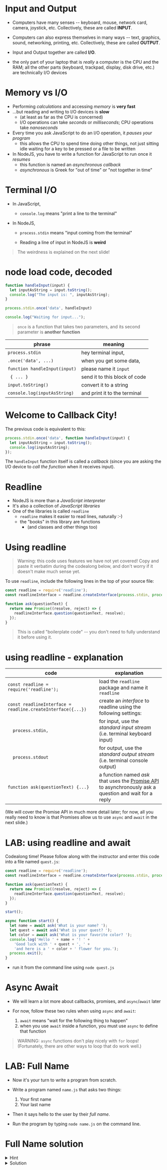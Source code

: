 # Input and Output

* Computers have many senses -- keyboard, mouse, network card, camera, joystick, etc. Collectively, these are called **INPUT**.

* Computers can also express themselves in many ways -- text, graphics, sound, networking, printing, etc. Collectively, these are called **OUTPUT**.

* Input and Output together are called **I/O**.

* the only part of your laptop that is *really* a computer is the CPU and the RAM; all the other parts (keyboard, trackpad, display, disk drive, etc.) are technically I/O devices 

# Memory vs I/O

* Performing *calculations* and accessing *memory* is **very fast**
* ...but reading and writing to I/O devices is **slow**
  * (at least as far as the CPU is concerned)
  * I/O operations can take *seconds* or *milliseconds*; CPU operations take *nanoseconds*
* Every time you ask JavaScript to do an I/O operation, it *pauses your program*
  * this allows the CPU to spend time doing other things, not just sitting idle waiting for a key to be pressed or a file to be written
* In NodeJS, you have to write a function for JavaScript to run once it *resumes*
  * this function is named an *asynchronous callback*
  * *asynchronous* is Greek for "out of time" or "not together in time"

# Terminal I/O

* In JavaScript,
  * `console.log` means "print a line to the terminal"

* In NodeJS,
  * `process.stdin` means "input coming from the terminal"

  * Reading a line of input in NodeJS is **weird**

> The weirdness is explained on the next slide!

# node load code, decoded

```js
function handleInput(input) {
  let inputAsString = input.toString();
  console.log("The input is: ", inputAsString);
}

process.stdin.once('data', handleInput)

console.log("Waiting for input...");
```

> `once` is a function that takes two parameters,
> and its second parameter is **another function**

|phrase|meaning|
|---|---|
| `process.stdin`              | hey terminal input, |
| `.once('data', ...)`         | when you get some data, |
| `function handleInput(input)`| please name it `input` |
| ` { ... }`                   | send it to this block of code |
| `input.toString()`           | convert it to a string  |
| `console.log(inputAsString)` | and print it to the terminal |

# Welcome to Callback City!

The previous code is equivalent to this:

```js
process.stdin.once('data', function handleInput(input) { 
  let inputAsString = input.toString();
  console.log(inputAsString);
});
```

The `handleInput` function itself is called a *callback* 
(since you are asking the I/O device to *call the function* when it receives input).

# Readline

* NodeJS is more than a *JavaScript interpreter*
* It's also a collection of *JavaScript libraries*
* One of the libraries is called `readline`
    * `readline` makes it easier to read lines, naturally :-)
    * the "books" in this library are functions
      * (and classes and other things too)

# Using readline

> Warning: this code uses features we have not yet covered! Copy and paste it verbatim during the codealong below, and don't worry if it doesn't make much sense yet.

To use `readline`, include the following lines in the top of your source file:

```javascript
const readline = require('readline');
const readlineInterface = readline.createInterface(process.stdin, process.stdout);

function ask(questionText) {
  return new Promise((resolve, reject) => {
    readlineInterface.question(questionText, resolve);
  });
}
```

> This is called "boilerplate code" -- you don't need to fully understand it before using it.

# using readline - explanation

| code                                                        | explanation                                                                                                                             |
|-------------------------------------------------------------|-----------------------------------------------------------------------------------------------------------------------------------------|
| `const readline = require('readline');`                     | load the `readline` package and name it `readline`                                                                                      |
| `const readlineInterface = readline.createInterface({...})` | create an *interface* to readline using the following settings:                                                                         |
| `  process.stdin,`                                | for input, use the *standard input stream* (i.e. terminal keyboard input)                                                               |
| `  process.stdout`                               | for output, use the *standard output stream* (i.e. terminal console output)                                                             |
| `function ask(questionText) {...}`                          | a function named *ask* that uses the [Promise API](https://developer.mozilla.org/en-US/docs/Web/JavaScript/Guide/Using_promises) to asynchronously ask a question and wait for a reply |

(We will cover the Promise API in much more detail later; for now, all you really need to know is that Promises allow us to use `async` and `await` in the next slide.)

# LAB: using readline and await

Codealong time! Please follow along with the instructor and enter this code into a file named `quest.js`:

```javascript
const readline = require('readline');
const readlineInterface = readline.createInterface(process.stdin, process.stdout);

function ask(questionText) {
  return new Promise((resolve, reject) => {
    readlineInterface.question(questionText, resolve);
  });
}

start();

async function start() {
  let name = await ask('What is your name? ');
  let quest = await ask('What is your quest? ');
  let color = await ask('What is your favorite color? ');
  console.log('Hello ' + name + '! ' +
    'Good luck with ' + quest + ', ' +
    'and here is a ' + color + ' flower for you.');
  process.exit();
}
```

* run it from the command line using `node quest.js`

# Async Await

* We will learn a lot more about callbacks, promises, and `async`/`await` later
* For now, follow these two rules when using `async` and `await`:

  1. `await` means "wait for the following thing to happen"
  2. when you use `await` inside a function, you must use `async` to define that function

> WARNING: `async` functions don't play nicely with `for` loops! (Fortunately, there are other ways to loop that do work well.)

# LAB: Full Name

* Now it's your turn to write a program from scratch.
* Write a program named `name.js` that asks two things:
  1. Your first name
  2. Your last name
* Then it says hello to the user by their *full name*.

* Run the program by typing `node name.js` on the command line.

# Full Name solution

<details>
<summary>
Hint
</summary>
<div>
You may want to use `readline` and the `ask()` function.

<pre>
<code class="language-javascript">
const readline = require('readline');
const readlineInterface = readline.createInterface(process.stdin, process.stdout);

function ask(questionText) {
  return new Promise((resolve, reject) => {
    readlineInterface.question(questionText, resolve);
  });
}
</code>
</pre>

</div>
</details>

<details>
<summary>
Solution
</summary>

<pre>
<code class="language-javascript">
const readline = require('readline');
const readlineInterface = readline.createInterface(process.stdin, process.stdout);

function ask(questionText) {
  return new Promise((resolve, reject) => {
    readlineInterface.question(questionText, resolve);
  });
}

async function fullName() {
  let firstName = await ask("What is your first name? ")
  let lastName = await ask("What is your last name? ")

  console.log("Hello, " + firstName + " " + lastName + "!")
}

fullName()
</code>
</pre>
</details>
